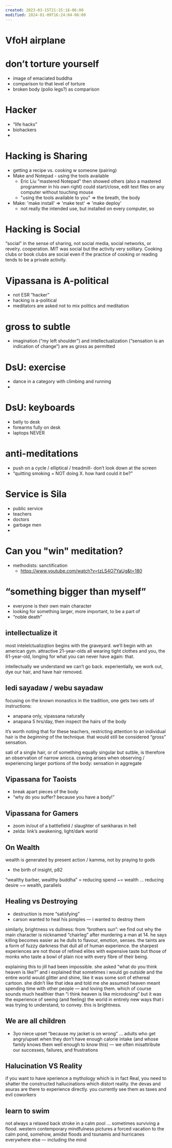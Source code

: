 ```yaml
---
created: 2023-03-15T21:15:18-06:00
modified: 2024-01-09T16:24:04-06:00
---
```


# VfoH airplane

# don’t torture yourself

- image of emaciated buddha
- comparison to that level of torture
- broken body (polio legs?) as comparison

# Hacker

- “life hacks”
- biohackers
-

# Hacking is Sharing

- getting a recipe vs. cooking w someone (pairing)
- Make and Notepad - using the tools available
    - Eric Liu "mastered Notepad" then showed others
      (also a mastered programmer in his own right)
      could start/close, edit text files on any computer without touching mouse
    - "using the tools available to you" => the breath, the body
- Make: 'make install' => 'make test' => 'make deploy'
    - not really the intended use, but installed on every computer, so

# Hacking is Social

“social” in the sense of sharing, not social media, social networks, or revelry. cooperation. MIT was social but the activity very solitary. Cooking clubs or book clubs are social even if the practice of cooking or reading tends to be a private activity.

# Vipassana is A-political

- not ESR “hacker”
- hacking is a-political
- meditators are asked not to mix politics and meditation

# gross to subtle

- imagination (“my left shoulder”) and intellectualization (“sensation is an indication of change”) are as gross as permitted

# DsU: exercise

- dance in a category with climbing and running
-

# DsU: keyboards

- belly to desk
- forearms fully on desk
- laptops NEVER

# anti-meditations

- push on a cycle / elliptical / treadmill- don’t look down at the screen
- “quitting smoking = NOT doing X. how hard could it be?”

# Service is Sila

- public service
- teachers
- doctors
- garbage men
-

# Can you "win" meditation?

- methodists: sanctification
    - https://www.youtube.com/watch?v=tzLS4O7YaUg&t=180

# “something bigger than myself”

- everyone is their own main character
- looking for something larger, more important, to be a part of
- “noble death”

## intellectualize it

most intelelctualizqtion begins with the graveyard. we’ll begin with an american gym. attractive 21-year-olds all wearing tight clothes and you, the 61-year-old, longing for what you can never have again: that.

intellectually we understand we can’t go back. experientially, we work out, dye our hair, and have hair removed.

## ledi sayadaw / webu sayadaw

focusing on the known monastics in the tradition, one gets two sets of instructions:

- anapana only, vipassana naturally
- anapana 5 hrs/day, then inspect the hairs of the body

it’s worth noting that for these teachers, restricting attention to an individual hair is the _beginning_ of the technique. that would still be considered “gross” sensation.

sati of a single hair, or of something equally singular but sutble, is therefore an observation of narrow anicca. craving arises when observing / experiencing larger portions of the body: sensation in aggregate

## Vipassana for Taoists

- break apart pieces of the body
- “why do you suffer? because you have a body!”

## Vipassana for Gamers

- zoom in/out of a battlefield / slaughter of sankharas in hell
- zelda: link’s awakening, light/dark world

## On Wealth

wealth is generated by present action / kamma, not by praying to gods

- the birth of insight, p82

“wealthy barber, wealthy buddha” = reducing spend ~= wealth … reducing desire ~= wealth, parallels 

## Healing vs Destroying

- destruction is more “satisfying”
- carson wanted to heal his pimples — i wanted to destroy them

similarly, brightness vs dullness: from “brothers sun”: we find out why the main character is nicknamed “chairleg” after murdering a man at 14. he says killing becomes easier as he dulls to flavour, emotion, senses. the taints are a form of fuzzy darkness that dull all of human experience. the sharpest experiences are not those of refined elites with expensive taste but those of monks who taste a bowl of plain rice with every fibre of their being. 

explaining this to jill had been impossible. she asked “what do you think heaven is like?” and i explained that sometimes i would go outside and the entire world would glitter and shine, like it was some sort of ethereal cartoon. she didn’t like that idea and told me she assumed heaven meant spending time with other people — and loving them. which of course sounds much healthier than “i think heaven is like microdosing” but it was the experience of seeing (and feeling) the world in entirely new ways that i was trying to understand, to convey. this is brightness. 

## We are all children 

- 3yo niece upset “because my jacket is on wrong” … adults who get angry/upset when they don’t have enough calorie intake (and whose family knows them well enough to know this) — we often misattribute our successes, failures, and frustrations

## Halucination VS Reality

if you want to have xperience a mythology which is in fact Real, you need to shatter the constructed hallucinations which distort reality. the devas and asuras are there to experience directly. you currently see them as taxes and evil coworkers

## learn to swim 

not always a relaxed back stroke in a calm pool … sometimes surviving a flood. western contemporary mindfulness pictures a forced vacation to the calm pond, somehow, amidst floods and tsunamis and hurricanes everywhere else — including the mind

